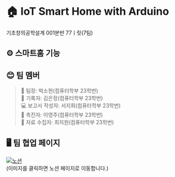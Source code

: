 # 🏠 IoT Smart Home with Arduino
기초창의공학설계 001분반 77ㅣ릿(7팀)

## ⚙️ 스마트홈 기능

## 😊 팀 멤버
> 👑 팀장: 박소현(컴퓨터학부 23학번)</br>
> 🧾 기록자: 김은정(컴퓨터학부 23학번) </br>
> 💻 보고서 작성자: 서지희(컴퓨터학부 23학번) </br>
> 🌱 촉진자: 이영주(컴퓨터학부 23학번) </br>
> 🔎 자료 수집자: 최지원(컴퓨터학부 23학번) </br>

## 🖥️ 팀 협업 페이지
[![노션](https://search.pstatic.net/common/?src=http%3A%2F%2Fimgnews.naver.net%2Fimage%2F5366%2F2020%2F06%2F25%2F2020062513163201438bf45d5d5ea18013416985_20200625134501582.jpg&type=sc960_832)](https://vagabond-nutria-6ba.notion.site/77-e8ba42ff71a545f8ac042a83068b47de?pvs=4) </br>
(이미지를 클릭하면 노션 페이지로 이동합니다.)
